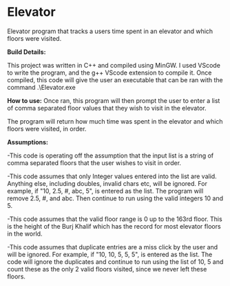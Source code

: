 # Elevator
Elevator program that tracks a users time spent in an elevator and which floors were visited.

**Build Details:**

This project was written in C++ and compiled using MinGW. 
I used VScode to write the program, and the g++ VScode extension to compile it.
Once compiled, this code will give the user an executable that can be ran with the command .\Elevator.exe

**How to use:**
Once ran, this program will then prompt the user to enter a list of comma separated floor values that they wish to visit in the elevator.

The program will return how much time was spent in the elevator and which floors were visited, in order.

**Assumptions:**

-This code is operating off the assumption that the input list is a string of comma separated floors that the user wishes to visit in order.

-This code assumes that only Integer values entered into the list are valid. Anything else, including doubles, invalid chars etc, will be ignored.
	For example, if "10, 2.5, #, abc, 5", is entered as the list.  The program will remove 2.5, #, and abc.  Then continue to run using the valid 
integers 10 and 5.

-This code assumes that the valid floor range is 0 up to the 163rd floor. This is the height of the Burj Khalif which has the record for most 	elevator floors in the world.

-This code assumes that duplicate entries are a miss click by the user and will be ignored.
	For example, if "10, 10, 5, 5, 5", is entered as the list.  The code will ignore the duplicates and continue to run using the list of 10, 5 
and count these as the only 2 valid floors visited, since we never left these floors.

